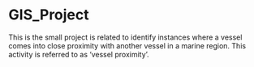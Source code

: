 # GIS_Project
This is the small project is related to identify instances where a vessel comes into close proximity with another vessel in a marine region. This activity is referred to as ‘vessel proximity’.
